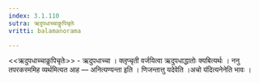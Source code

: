 ```yaml
---
index: 3.1.110
sutra: ऋदुपधाच्चाकॢपिचृतेः
vritti: balamanorama

---
```

<<ऋदुपधाच्चाकॢपिचृतेः>> - ऋदुपधाच्चा । क्लृप्चृती वर्जयित्वा ऋदुपधाद्धातोः क्यबित्यर्थः । ननु तपरकरममिह व्यर्थमित्यत आह —  अनित्यण्यन्ता इति । णिजन्तात्तु यदेवेति ।अचो य॑दित्यनेनेति भावः । 